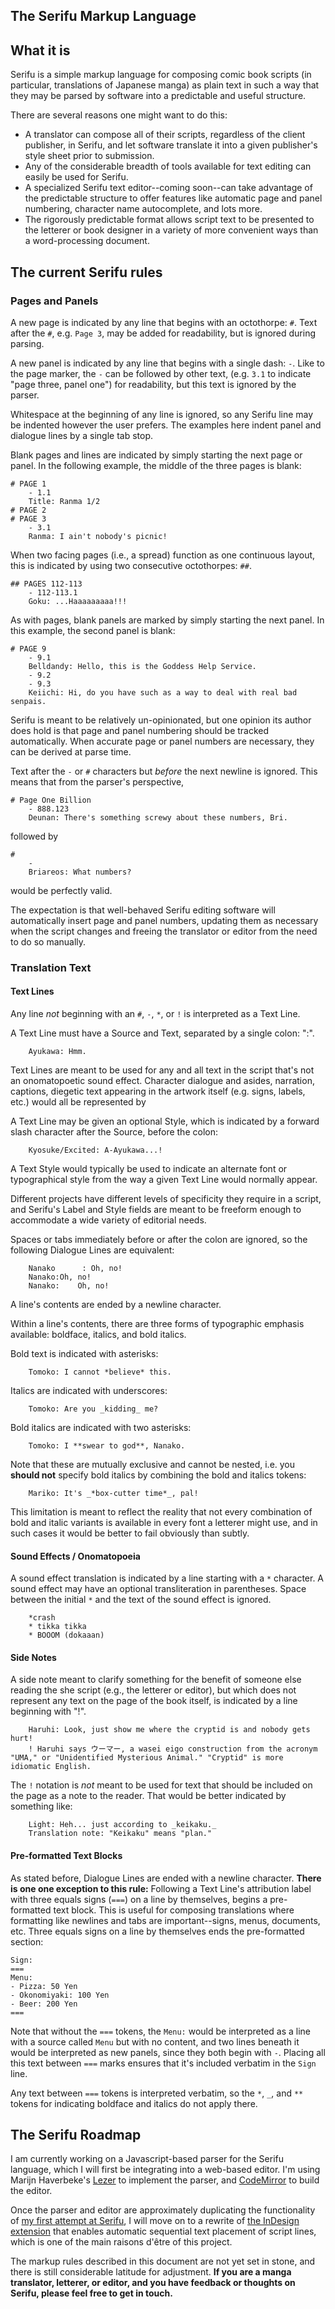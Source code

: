 ## The Serifu Markup Language

## What it is

Serifu is a simple markup language for composing comic book scripts (in particular, translations of Japanese manga) as plain text in such a way that they may be parsed by software into a predictable and useful structure.

There are several reasons one might want to do this:

- A translator can compose all of their scripts, regardless of the client publisher, in Serifu, and let software translate it into a given publisher's style sheet prior to submission.
- Any of the considerable breadth of tools available for text editing can easily be used for Serifu.
- A specialized Serifu text editor--coming soon--can take advantage of the predictable structure to offer features like automatic page and panel numbering, character name autocomplete, and lots more.
- The rigorously predictable format allows script text to be presented to the letterer or book designer in a variety of more convenient ways than a word-processing document.

## The current Serifu rules

### Pages and Panels

A new page is indicated by any line that begins with an octothorpe: `#`. Text after the `#`, e.g. `Page 3`, may be added for readability, but is ignored during parsing.

A new panel is indicated by any line that begins with a single dash: `-`. Like to the page marker, the `-` can be followed by other text, (e.g. `3.1` to indicate "page three, panel one") for readability, but this text is ignored by the parser.

Whitespace at the beginning of any line is ignored, so any Serifu line may be indented however the user prefers. The examples here indent panel and dialogue lines by a single tab stop.

Blank pages and lines are indicated by simply starting the next page or panel. In the following example, the middle of the three pages is blank:

    # PAGE 1
    	- 1.1
    	Title: Ranma 1/2
    # PAGE 2
    # PAGE 3
    	- 3.1
    	Ranma: I ain't nobody's picnic!

When two facing pages (i.e., a spread) function as one continuous layout, this is indicated by using two consecutive octothorpes: `##`.

    ## PAGES 112-113
    	- 112-113.1
    	Goku: ...Haaaaaaaaa!!!

As with pages, blank panels are marked by simply starting the next panel. In this example, the second panel is blank:

    # PAGE 9
    	- 9.1
    	Belldandy: Hello, this is the Goddess Help Service.
    	- 9.2
    	- 9.3
    	Keiichi: Hi, do you have such as a way to deal with real bad senpais.

Serifu is meant to be relatively un-opinionated, but one opinion its author does hold is that page and panel numbering should be tracked automatically. When accurate page or panel numbers are necessary, they can be derived at parse time.

Text after the `-` or `#` characters but _before_ the next newline is ignored. This means that from the parser's perspective,

    # Page One Billion
        - 888.123
        Deunan: There's something screwy about these numbers, Bri.

followed by

    #
        -
        Briareos: What numbers?

would be perfectly valid.

The expectation is that well-behaved Serifu editing software will automatically insert page and panel numbers, updating them as necessary when the script changes and freeing the translator or editor from the need to do so manually.

### Translation Text

#### Text Lines

Any line _not_ beginning with an `#`, `-`, `*`, or `!` is interpreted as a Text Line.

A Text Line must have a Source and Text, separated by a single colon: ":".

    	Ayukawa: Hmm.

Text Lines are meant to be used for any and all text in the script that's not an onomatopoetic sound effect. Character dialogue and asides, narration, captions, diegetic text appearing in the artwork itself (e.g. signs, labels, etc.) would all be represented by

A Text Line may be given an optional Style, which is indicated by a forward slash character after the Source, before the colon:

    	Kyosuke/Excited: A-Ayukawa...!

A Text Style would typically be used to indicate an alternate font or typographical style from the way a given Text Line would normally appear.

Different projects have different levels of specificity they require in a script, and Serifu's Label and Style fields are meant to be freeform enough to accommodate a wide variety of editorial needs.

Spaces or tabs immediately before or after the colon are ignored, so the following Dialogue Lines are equivalent:

    	Nanako      : Oh, no!
    	Nanako:Oh, no!
    	Nanako:    Oh, no!

A line's contents are ended by a newline character.

Within a line's contents, there are three forms of typographic emphasis available: boldface, italics, and bold italics.

Bold text is indicated with asterisks:

    	Tomoko: I cannot *believe* this.

Italics are indicated with underscores:

    	Tomoko: Are you _kidding_ me?

Bold italics are indicated with two asterisks:

    	Tomoko: I **swear to god**, Nanako.

Note that these are mutually exclusive and cannot be nested, i.e. you **should not** specify bold italics by combining the bold and italics tokens:

    	Mariko: It's _*box-cutter time*_, pal!

This limitation is meant to reflect the reality that not every combination of bold and italic variants is available in every font a letterer might use, and in such cases it would be better to fail obviously than subtly.

#### Sound Effects / Onomatopoeia

A sound effect translation is indicated by a line starting with a `*` character. A sound effect may have an optional transliteration in parentheses. Space between the initial `*` and the text of the sound effect is ignored.

        *crash
        * tikka tikka
        * BOOOM (dokaaan)

#### Side Notes

A side note meant to clarify something for the benefit of someone else reading the she script (e.g., the letterer or editor), but which does not represent any text on the page of the book itself, is indicated by a line beginning with "!".

        Haruhi: Look, just show me where the cryptid is and nobody gets hurt!
        ! Haruhi says ウーマー, a wasei eigo construction from the acronym "UMA," or "Unidentified Mysterious Animal." "Cryptid" is more idiomatic English.

The `!` notation is _not_ meant to be used for text that should be included on the page as a note to the reader. That would be better indicated by something like:

        Light: Heh... just according to _keikaku._
        Translation note: "Keikaku" means "plan."

#### Pre-formatted Text Blocks

As stated before, Dialogue Lines are ended with a newline character. **There is one one exception to this rule:** Following a Text Line's attribution label with three equals signs (`===`) on a line by themselves, begins a pre-formatted text block. This is useful for composing translations where formatting like newlines and tabs are important--signs, menus, documents, etc. Three equals signs on a line by themselves ends the pre-formatted section:

    Sign:
    ===
    Menu:
    - Pizza: 50 Yen
    - Okonomiyaki: 100 Yen
    - Beer: 200 Yen
    ===

Note that without the `===` tokens, the `Menu:` would be interpreted as a line with a source called `Menu` but with no content, and two lines beneath it would be interpreted as new panels, since they both begin with `-`. Placing all this text between `===` marks ensures that it's included verbatim in the `Sign` line.

Any text between `===` tokens is interpreted verbatim, so the `*`, `_`, and `**` tokens for indicating boldface and italics do not apply there.

## The Serifu Roadmap

I am currently working on a Javascript-based parser for the Serifu language, which I will first be integrating into a web-based editor. I'm using Marijn Haverbeke's [Lezer](https://lezer.codemirror.net) to implement the parser, and [CodeMirror](https://codemirror.net/6/) to build the editor.

Once the parser and editor are approximately duplicating the functionality of [my first attempt at Serifu](https://serifu-prototype.glitch.me), I will move on to a rewrite of [the InDesign extension](https://www.youtube.com/watch?v=yGyYkDYovlY) that enables automatic sequential text placement of script lines, which is one of the main raisons d'être of this project.

The markup rules described in this document are not yet set in stone, and there is still considerable latitude for adjustment. **If you are a manga translator, letterer, or editor, and you have feedback or thoughts on Serifu, please feel free to get in touch.**
